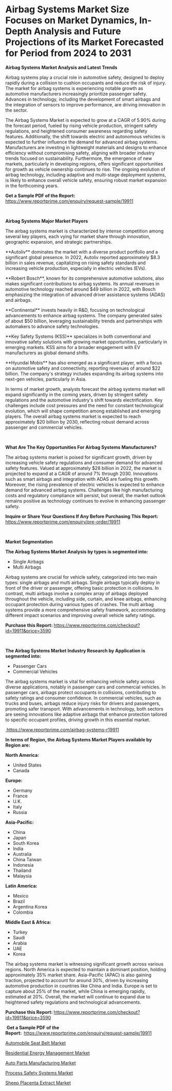 <p><h1>Airbag Systems Market Size Focuses on Market Dynamics, In-Depth Analysis and Future Projections of its Market Forecasted for Period from 2024 to 2031</h1></p><p><strong>Airbag Systems Market Analysis and Latest Trends</strong></p>
<p><p>Airbag systems play a crucial role in automotive safety, designed to deploy rapidly during a collision to cushion occupants and reduce the risk of injury. The market for airbag systems is experiencing notable growth as automotive manufacturers increasingly prioritize passenger safety. Advances in technology, including the development of smart airbags and the integration of sensors to improve performance, are driving innovation in the sector.</p><p>The Airbag Systems Market is expected to grow at a CAGR of 5.90% during the forecast period, fueled by rising vehicle production, stringent safety regulations, and heightened consumer awareness regarding safety features. Additionally, the shift towards electric and autonomous vehicles is expected to further influence the demand for advanced airbag systems. Manufacturers are investing in lightweight materials and designs to enhance efficiency without compromising safety, aligning with broader industry trends focused on sustainability. Furthermore, the emergence of new markets, particularly in developing regions, offers significant opportunities for growth as vehicle ownership continues to rise. The ongoing evolution of airbag technology, including adaptive and multi-stage deployment systems, is likely to enhance overall vehicle safety, ensuring robust market expansion in the forthcoming years.</p></p>
<p><strong>Get a Sample PDF of the Report:&nbsp;</strong> <a href="https://www.reportprime.com/enquiry/request-sample/19911?utm_campaign=31&utm_medium=2&utm_source=Github&utm_content=ia&utm_term=23112024&utm_id=airbag-systems">https://www.reportprime.com/enquiry/request-sample/19911</a></p>
<p>&nbsp;</p>
<p><strong>Airbag Systems Major Market Players</strong></p>
<p><p>The airbag systems market is characterized by intense competition among several key players, each vying for market share through innovation, geographic expansion, and strategic partnerships. </p><p>**Autoliv** dominates the market with a diverse product portfolio and a significant global presence. In 2022, Autoliv reported approximately $8.3 billion in sales revenue, capitalizing on rising safety standards and increasing vehicle production, especially in electric vehicles (EVs).</p><p>**Robert Bosch**, known for its comprehensive automotive solutions, also makes significant contributions to airbag systems. Its annual revenues in automotive technology reached around $49 billion in 2022, with Bosch emphasizing the integration of advanced driver assistance systems (ADAS) and airbags.</p><p>**Continental** invests heavily in R&D, focusing on technological advancements to enhance airbag systems. The company generated sales of about $50 billion, leveraging sustainability trends and partnerships with automakers to advance safety technologies.</p><p>**Key Safety Systems (KSS)** specializes in both conventional and innovative safety solutions with growing market opportunities, particularly in emerging markets. KSS aims for a broader engagement with EV manufacturers as global demand shifts.</p><p>**Hyundai Mobis** has also emerged as a significant player, with a focus on automotive safety and connectivity, reporting revenues of around $22 billion. The company's strategy includes expanding its airbag systems into next-gen vehicles, particularly in Asia.</p><p>In terms of market growth, analysts forecast the airbag systems market will expand significantly in the coming years, driven by stringent safety regulations and the automotive industry's shift towards electrification. Key challenges include cost pressures and the need for constant technological evolution, which will shape competition among established and emerging players. The overall airbag systems market is expected to reach approximately $20 billion by 2030, reflecting robust demand across passenger and commercial vehicles.</p></p>
<p>&nbsp;</p>
<p><strong>What Are The Key Opportunities For Airbag Systems Manufacturers?</strong></p>
<p><p>The airbag systems market is poised for significant growth, driven by increasing vehicle safety regulations and consumer demand for advanced safety features. Valued at approximately $28 billion in 2022, the market is projected to expand at a CAGR of around 7% through 2030. Innovations such as smart airbags and integration with ADAS are fueling this growth. Moreover, the rising prevalence of electric vehicles is expected to enhance demand for advanced airbag systems. Challenges like high manufacturing costs and regulatory compliance will persist, but overall, the market outlook remains positive as technology continues to evolve in enhancing passenger safety.</p></p>
<p><strong>Inquire or Share Your Questions If Any Before Purchasing This Report:</strong> <a href="https://www.reportprime.com/enquiry/pre-order/19911?utm_campaign=31&utm_medium=2&utm_source=Github&utm_content=ia&utm_term=23112024&utm_id=airbag-systems">https://www.reportprime.com/enquiry/pre-order/19911</a></p>
<p>&nbsp;</p>
<p><strong>Market Segmentation</strong></p>
<p><strong>The Airbag Systems Market Analysis by types is segmented into:</strong></p>
<p><ul><li>Single Airbags</li><li>Multi Airbags</li></ul></p>
<p><p>Airbag systems are crucial for vehicle safety, categorized into two main types: single airbags and multi airbags. Single airbags typically deploy in front of the driver or passenger, offering basic protection in collisions. In contrast, multi airbags involve a complex array of airbags deployed throughout the vehicle, including side, curtain, and knee airbags, enhancing occupant protection during various types of crashes. The multi airbag systems provide a more comprehensive safety framework, accommodating different impact scenarios and improving overall vehicle safety ratings.</p></p>
<p><strong>Purchase this Report:&nbsp;</strong><a href="https://www.reportprime.com/checkout?id=19911&price=3590&utm_campaign=31&utm_medium=2&utm_source=Github&utm_content=ia&utm_term=23112024&utm_id=airbag-systems">https://www.reportprime.com/checkout?id=19911&price=3590</a></p>
<p>&nbsp;</p>
<p><strong>The Airbag Systems Market Industry Research by Application is segmented into:</strong></p>
<p><ul><li>Passenger Cars</li><li>Commercial Vehicles</li></ul></p>
<p><p>The airbag systems market is vital for enhancing vehicle safety across diverse applications, notably in passenger cars and commercial vehicles. In passenger cars, airbags protect occupants in collisions, contributing to safety ratings and consumer confidence. In commercial vehicles, such as trucks and buses, airbags reduce injury risks for drivers and passengers, promoting safer transport. With advancements in technology, both sectors are seeing innovations like adaptive airbags that enhance protection tailored to specific occupant profiles, driving growth in this essential market.</p></p>
<p><a href="https://www.reportprime.com/airbag-systems-r19911?utm_campaign=31&utm_medium=2&utm_source=Github&utm_content=ia&utm_term=23112024&utm_id=airbag-systems">&nbsp;https://www.reportprime.com/airbag-systems-r19911</a></p>
<p><strong>In terms of Region, the Airbag Systems Market Players available by Region are:</strong></p>
<p>
    <p> <strong> North America: </strong>
        <ul>
            <li>United States</li>
            <li>Canada</li>
        </ul>
        </p> 
    <p> <strong> Europe: </strong>
        <ul>
            <li>Germany</li>
            <li>France</li>
            <li>U.K.</li>
            <li>Italy</li>
            <li>Russia</li>
        </ul>
        </p> 
    <p> <strong> Asia-Pacific: </strong>
        <ul>
            <li>China</li>
            <li>Japan</li>
            <li>South Korea</li>
            <li>India</li>
            <li>Australia</li>
            <li>China Taiwan</li>
            <li>Indonesia</li>
            <li>Thailand</li>
            <li>Malaysia</li>
        </ul>
        </p> 
    <p> <strong> Latin America: </strong>
        <ul>
            <li>Mexico</li>
            <li>Brazil</li>
            <li>Argentina Korea</li>
            <li>Colombia</li>
        </ul>
        </p> 
    <p> <strong> Middle East & Africa: </strong>
        <ul>
            <li>Turkey</li>
            <li>Saudi</li>
            <li>Arabia</li>
            <li>UAE</li>
            <li>Korea</li>
        </ul>
    </p>
    </p>
<p><p>The airbag systems market is witnessing significant growth across various regions. North America is expected to maintain a dominant position, holding approximately 35% market share. Asia-Pacific (APAC) is also gaining traction, projected to account for around 30%, driven by increasing automotive production in countries like China and India. Europe is set to capture about 25% of the market, while China is emerging rapidly, estimated at 20%. Overall, the market will continue to expand due to heightened safety regulations and technological advancements.</p></p>
<p><strong>Purchase this Report: </strong><a href="https://www.reportprime.com/checkout?id=19911&price=3590&utm_campaign=31&utm_medium=2&utm_source=Github&utm_content=ia&utm_term=23112024&utm_id=airbag-systems">https://www.reportprime.com/checkout?id=19911&price=3590</a></p>
<p>&nbsp;<strong>Get a Sample PDF of the Report:&nbsp;&nbsp;</strong><a href="https://www.reportprime.com/enquiry/request-sample/19911?utm_campaign=31&utm_medium=2&utm_source=Github&utm_content=ia&utm_term=23112024&utm_id=airbag-systems">https://www.reportprime.com/enquiry/request-sample/19911</a></p>
<p><strong></strong></p>
<p><p><a href="https://github.com/shondapmbau/Market-Research-Report-List-1/blob/main/automobile-seat-belt-market.md?utm_campaign=31&utm_medium=2&utm_source=Github&utm_content=ia&utm_term=23112024&utm_id=airbag-systems">Automobile Seat Belt Market</a></p><p><a href="https://issuu.com/reportprime-2/docs/residential-energy-management-marke_86a09e2108fd96?utm_campaign=31&utm_medium=2&utm_source=Github&utm_content=ia&utm_term=23112024&utm_id=airbag-systems">Residential Energy Management Market</a></p><p><a href="https://github.com/MonroeBullock54/Market-Research-Report-List-1/blob/main/auto-parts-manufacturing-market.md?utm_campaign=31&utm_medium=2&utm_source=Github&utm_content=ia&utm_term=23112024&utm_id=airbag-systems">Auto Parts Manufacturing Market</a></p><p><a href="https://issuu.com/reportprime-2/docs/process-safety-systems-market-size-_7e56d495f08054?utm_campaign=31&utm_medium=2&utm_source=Github&utm_content=ia&utm_term=23112024&utm_id=airbag-systems">Process Safety Systems Market</a></p><p><a href="https://www.linkedin.com/pulse/understanding-supply-demand-dynamics-insights-from-sheep-placenta-jtcif?utm_campaign=31&utm_medium=2&utm_source=Github&utm_content=ia&utm_term=23112024&utm_id=airbag-systems">Sheep Placenta Extract Market</a></p></p>